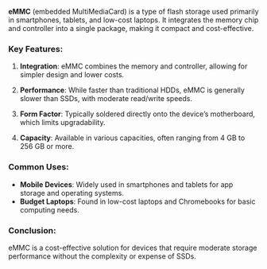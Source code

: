 **eMMC** (embedded MultiMediaCard) is a type of flash storage used primarily in smartphones, tablets, and low-cost laptops. It integrates the memory chip and controller into a single package, making it compact and cost-effective.

### Key Features:

1. **Integration**: eMMC combines the memory and controller, allowing for simpler design and lower costs.

2. **Performance**: While faster than traditional HDDs, eMMC is generally slower than SSDs, with moderate read/write speeds.

3. **Form Factor**: Typically soldered directly onto the device’s motherboard, which limits upgradability.

4. **Capacity**: Available in various capacities, often ranging from 4 GB to 256 GB or more.

### Common Uses:

- **Mobile Devices**: Widely used in smartphones and tablets for app storage and operating systems.
- **Budget Laptops**: Found in low-cost laptops and Chromebooks for basic computing needs.

### Conclusion:

eMMC is a cost-effective solution for devices that require moderate storage performance without the complexity or expense of SSDs.